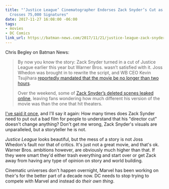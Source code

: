 ```yaml
---
title: "‘Justice League’ Cinematographer Endorses Zack Snyder’s Cut as Fan Petition
  Crosses 75,000 Signatures"
date: 2017-11-27 16:08:00 -06:00
tags:
- movies
- DC Comics
link_url: https://batman-news.com/2017/11/21/justice-league-zack-snyder-cut-fan-petition/
---
```


Chris Begley on Batman News:

> By now you know the story: Zack Snyder turned in a cut of Justice League earlier this year but Warner Bros. wasn’t satisfied with it. Joss Whedon was brought in to rewrite the script, and WB CEO Kevin Tsujihara [reportedly mandated that the movie be no longer than two hours](https://batman-news.com/2017/11/06/new-justice-league-details-wb-ceo-demanded-it-be-under-two-hours-plus-more-interesting-info/).
>
> Over the weekend, some of [Zack Snyder’s deleted scenes leaked online](https://batman-news.com/2017/11/18/deleted-justice-league-scene-shows-kiersey-clemons-as-iris-west-in-action-video/), leaving fans wondering how much different his version of the movie was than the one that hit theaters.

[I've said it once](http://smith.micro.blog/2017/11/21/how-many-times.html), and I'll say it again: How many times does Zack Synder need to put out a bad film for people to understand that his "director cut" doesn't change anything? Don't get me wrong, Zack Snyder's visuals are unparalleled, but a storyteller he is not.

*Justice League* looks beautiful, but the mess of a story is not Joss Whedon's fault nor that of critics. It's just not a great movie, and that's ok. Warner Bros. ambitions however, are obviously much higher than that. If they were smart they'd either trash everything and start over or get Zack away from having any type of opinion on story and world building.

Cinematic universes don't happen overnight, Marvel has been working on their's for the better part of a decade now. DC needs to stop trying to compete with Marvel and instead do *their own thing*.
